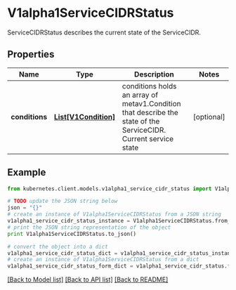 # V1alpha1ServiceCIDRStatus

ServiceCIDRStatus describes the current state of the ServiceCIDR.

## Properties
Name | Type | Description | Notes
------------ | ------------- | ------------- | -------------
**conditions** | [**List[V1Condition]**](V1Condition.md) | conditions holds an array of metav1.Condition that describe the state of the ServiceCIDR. Current service state | [optional] 

## Example

```python
from kubernetes.client.models.v1alpha1_service_cidr_status import V1alpha1ServiceCIDRStatus

# TODO update the JSON string below
json = "{}"
# create an instance of V1alpha1ServiceCIDRStatus from a JSON string
v1alpha1_service_cidr_status_instance = V1alpha1ServiceCIDRStatus.from_json(json)
# print the JSON string representation of the object
print V1alpha1ServiceCIDRStatus.to_json()

# convert the object into a dict
v1alpha1_service_cidr_status_dict = v1alpha1_service_cidr_status_instance.to_dict()
# create an instance of V1alpha1ServiceCIDRStatus from a dict
v1alpha1_service_cidr_status_form_dict = v1alpha1_service_cidr_status.from_dict(v1alpha1_service_cidr_status_dict)
```
[[Back to Model list]](../README.md#documentation-for-models) [[Back to API list]](../README.md#documentation-for-api-endpoints) [[Back to README]](../README.md)


